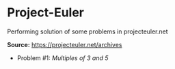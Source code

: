 # Project-Euler
Performing solution of some problems in projecteuler.net 

**Source:** https://projecteuler.net/archives

+ Problem #1: *Multiples of 3 and 5*
